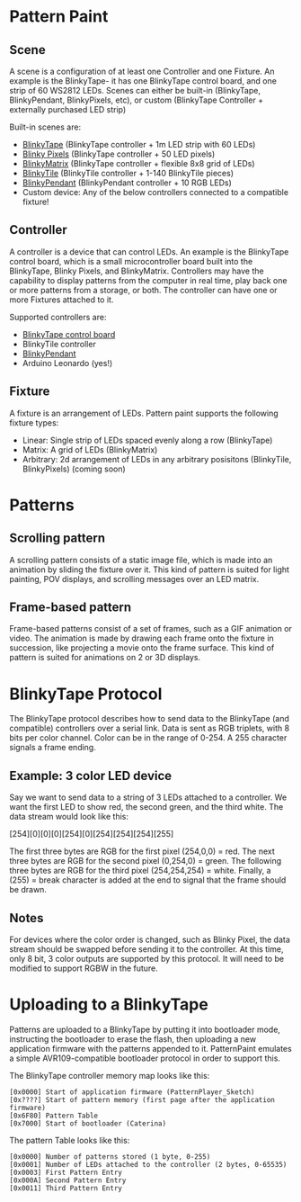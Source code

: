 
# Pattern Paint

## Scene
A scene is a configuration of at least one Controller and one Fixture. An example is the BlinkyTape- it has one BlinkyTape control board, and one strip of 60 WS2812 LEDs. Scenes can either be built-in (BlinkyTape, BlinkyPendant, BlinkyPixels, etc), or custom (BlinkyTape Controller + externally purchased LED strip)

Built-in scenes are:

* [BlinkyTape](http://shop.blinkinlabs.com/products/blinkytape-basic) (BlinkyTape controller + 1m LED strip with 60 LEDs)
* [Blinky Pixels](http://shop.blinkinlabs.com/products/blinky-pixels) (BlinkyTape controller + 50 LED pixels)
* [BlinkyMatrix](http://shop.blinkinlabs.com/products/blinky-matrix) (BlinkyTape controller + flexible 8x8 grid of LEDs)
* [BlinkyTile](http://shop.blinkinlabs.com/products/blinkytile-kit) (BlinkyTile controller + 1-140 BlinkyTile pieces)
* [BlinkyPendant](http://shop.blinkinlabs.com/products/blinky-pendant) (BlinkyPendant controller + 10 RGB LEDs)
* Custom device: Any of the below controllers connected to a compatible fixture!

## Controller
A controller is a device that can control LEDs. An example is the BlinkyTape control board, which is a small microcontroller board built into the BlinkyTape, Blinky Pixels, and BlinkyMatrix. Controllers may have the capability to display patterns from the computer in real time, play back one or more patterns from a storage, or both. The controller can have one or more Fixtures attached to it.

Supported controllers are:

* [BlinkyTape control board](http://shop.blinkinlabs.com/products/blinkytape-control-board)
* BlinkyTile controller
* [BlinkyPendant](http://shop.blinkinlabs.com/products/blinky-pendant)
* Arduino Leonardo (yes!)

## Fixture
A fixture is an arrangement of LEDs. Pattern paint supports the following fixture types:

* Linear: Single strip of LEDs spaced evenly along a row (BlinkyTape)
* Matrix: A grid of LEDs (BlinkyMatrix)
* Arbitrary: 2d arrangement of LEDs in any arbitrary posisitons (BlinkyTile, BlinkyPixels) (coming soon)

# Patterns

## Scrolling pattern
A scrolling pattern consists of a static image file, which is made into an animation by sliding the fixture over it. This kind of pattern is suited for light painting, POV displays, and scrolling messages over an LED matrix.

## Frame-based pattern
Frame-based patterns consist of a set of frames, such as a GIF animation or video. The animation is made by drawing each frame onto the fixture in succession, like projecting a movie onto the frame surface. This kind of pattern is suited for animations on 2 or 3D displays.

# BlinkyTape Protocol

The BlinkyTape protocol describes how to send data to the BlinkyTape (and compatible) controllers over a serial link. Data is sent as RGB triplets, with 8 bits per color channel. Color can be in the range of 0-254. A 255 character signals a frame ending.

## Example: 3 color LED device

Say we want to send data to a string of 3 LEDs attached to a controller. We want the first LED to show red, the second green, and the third white. The data stream would look like this:

[254][0][0][0][254][0][254][254][254][255]

The first three bytes are RGB for the first pixel (254,0,0) = red. The next three bytes are RGB for the second pixel (0,254,0) = green. The following three bytes are RGB for the third pixel (254,254,254) = white. Finally, a (255) = break character is added at the end to signal that the frame should be drawn.

## Notes

For devices where the color order is changed, such as Blinky Pixel, the data stream should be swapped before sending it to the controller. At this time, only 8 bit, 3 color outputs are supported by this protocol. It will need to be modified to support RGBW in the future.

# Uploading to a BlinkyTape

Patterns are uploaded to a BlinkyTape by putting it into bootloader mode, instructing the bootloader to erase the flash, then uploading a new application firmware with the patterns appended to it. PatternPaint emulates a simple AVR109-compatible bootloader protocol in order to support this.

The BlinkyTape controller memory map looks like this:

	[0x0000] Start of application firmware (PatternPlayer_Sketch)
	[0x????] Start of pattern memory (first page after the application firmware)
	[0x6F80] Pattern Table
	[0x7000] Start of bootloader (Caterina)

The pattern Table looks like this:

	[0x0000] Number of patterns stored (1 byte, 0-255)
	[0x0001] Number of LEDs attached to the controller (2 bytes, 0-65535)
	[0x0003] First Pattern Entry
	[0x000A] Second Pattern Entry
	[0x0011] Third Pattern Entry